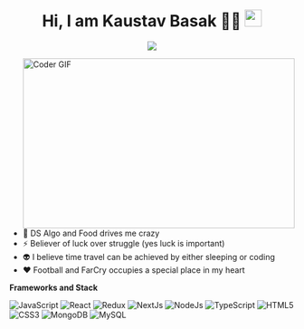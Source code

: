 <span align="center">
 <h1>Hi, I am Kaustav Basak 👨‍💻 <img src="https://media.giphy.com/media/hvRJCLFzcasrR4ia7z/giphy.gif" width="30px"></h1>

[![](https://img.shields.io/badge/LinkedIn-0077B5?style=for-the-badge&logo=linkedin&logoColor=white)](https://www.linkedin.com/in/kaustav-basak-3534b0197/)

</span>

<img src="https://miro.medium.com/max/2800/1*BU7f02LeQeELztqxa8eCmw.gif" align="right" alt="Coder GIF" width="480" height="300">
 
<div>

- 🔭 DS Algo and Food drives me crazy
- ⚡ Believer of luck over struggle (yes luck is important)
- :alien: I believe time travel can be achieved by either sleeping or coding
- :heart: Football and FarCry occupies a special place in my heart

</div>

**Frameworks and Stack**

![JavaScript](https://img.shields.io/badge/JavaScript-323330?style=for-the-badge&logo=javascript&logoColor=F7DF1E)
![React](https://img.shields.io/badge/-React-black?style=for-the-badge&logo=react)
![Redux](https://img.shields.io/badge/Redux-593D88?style=for-the-badge&logo=redux&logoColor=white)
![NextJs](https://img.shields.io/badge/next.js-000000?style=for-the-badge&logo=nextdotjs&logoColor=white)
![NodeJs](https://img.shields.io/badge/-Nodejs-black?style=for-the-badge&logo=Node.js)
![TypeScript](https://img.shields.io/badge/TypeScript-007ACC?style=for-the-badge&logo=typescript&logoColor=white)
![HTML5](https://img.shields.io/badge/-HTML5-E34F26?style=for-the-badge&logo=html5&logoColor=white)
![CSS3](https://img.shields.io/badge/-CSS3-1572B6?style=for-the-badge&logo=css3)
![MongoDB](https://img.shields.io/badge/MongoDB-4EA94B?style=for-the-badge&logo=mongodb&logoColor=white)
![MySQL](https://img.shields.io/badge/MySQL-00000F?style=for-the-badge&logo=mysql&logoColor=white)

<!-- ![Kaustav's GitHub stats](https://github-readme-stats.vercel.app/api?username=kaustavy2k&show_icons=true&theme=dark&custom_title=Kaustav%27s%20GitHub%20Stats&count_private=true&bg_color=#000000&hide_border=true) -->

<!-- [![Top Langs](https://github-readme-stats.vercel.app/api/top-langs/?username=kaustavy2k&langs_count=15&layout=compact)](https://github.com/kaustavy2k/github-readme-stats)-->
